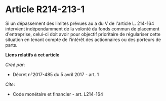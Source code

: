 # Article R214-213-1

Si un dépassement des limites prévues au a du V de l'article L. 214-164 intervient indépendamment de la volonté du fonds
commun de placement d'entreprise, celui-ci doit avoir pour objectif prioritaire de régulariser cette situation en tenant
compte de l'intérêt des actionnaires ou des porteurs de parts.

**Liens relatifs à cet article**

_Créé par_:

  - Décret n°2017-485 du 5 avril 2017 - art. 1

_Cite_:

  - Code monétaire et financier - art. L214-164
